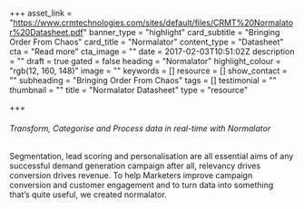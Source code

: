 +++
asset_link = "https://www.crmtechnologies.com/sites/default/files/CRMT%20Normalator%20Datasheet.pdf"
banner_type = "highlight"
card_subtitle = "Bringing Order From Chaos"
card_title = "Normalator"
content_type = "Datasheet"
cta = "Read more"
cta_image = ""
date = 2017-02-03T10:51:02Z
description = ""
draft = true
gated = false
heading = "Normalator"
highlight_colour = "rgb(12, 160, 148)"
image = ""
keywords = []
resource = []
show_contact = ""
subheading = "Bringing Order From Chaos"
tags = []
testimonial = ""
thumbnail = ""
title = "Normalator Datasheet"
type = "resource"

+++
###### Transform, Categorise and Process data in real-time with Normalator

Segmentation, lead scoring and personalisation are all essential aims of any successful demand generation campaign after all, relevancy drives conversion drives revenue. To help Marketers improve campaign conversion and customer engagement and to turn data into something that’s quite useful, we created normalator.